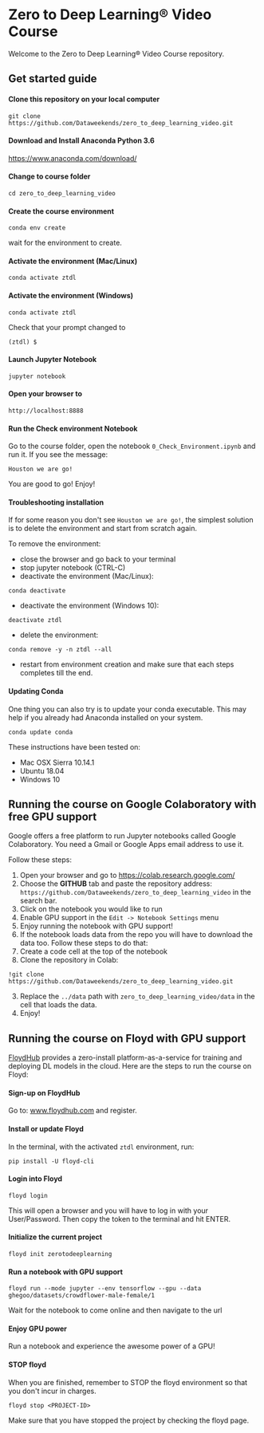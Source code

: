 # Zero to Deep Learning® Video Course

Welcome to the Zero to Deep Learning® Video Course repository.

## Get started guide

#### Clone this repository on your local computer

```
git clone https://github.com/Dataweekends/zero_to_deep_learning_video.git
```

#### Download and Install Anaconda Python 3.6

https://www.anaconda.com/download/

#### Change to course folder

```
cd zero_to_deep_learning_video
```

#### Create the course environment

```
conda env create
```

wait for the environment to create.

#### Activate the environment (Mac/Linux)
```
conda activate ztdl
```

#### Activate the environment (Windows)
```
conda activate ztdl
```

Check that your prompt changed to

```
(ztdl) $
```

#### Launch Jupyter Notebook

```
jupyter notebook
```

#### Open your browser to

```
http://localhost:8888
```

#### Run the Check environment Notebook

Go to the course folder, open the notebook `0_Check_Environment.ipynb` and run it. If you see the message:

    Houston we are go!

You are good to go! Enjoy!


#### Troubleshooting installation
If for some reason you don't see `Houston we are go!`, the simplest solution is to delete the environment and start from scratch again.

To remove the environment:

- close the browser and go back to your terminal
- stop jupyter notebook (CTRL-C)
- deactivate the environment (Mac/Linux):

```
conda deactivate
```

- deactivate the environment (Windows 10):

```
deactivate ztdl
```

- delete the environment:

```
conda remove -y -n ztdl --all
```

- restart from environment creation and make sure that each steps completes till the end.

#### Updating Conda

One thing you can also try is to update your conda executable. This may help if you already had Anaconda installed on your system.

```
conda update conda
```

These instructions have been tested on:

- Mac OSX Sierra 10.14.1
- Ubuntu 18.04
- Windows 10

## Running the course on Google Colaboratory with free GPU support

Google offers a free platform to run Jupyter notebooks called Google Colaboratory. You need a Gmail or Google Apps email address to use it.

Follow these steps:

1. Open your browser and go to https://colab.research.google.com/
2. Choose the **GITHUB** tab and paste the repository address: `https://github.com/Dataweekends/zero_to_deep_learning_video` in the search bar.
3. Click on the notebook you would like to run
4. Enable GPU support in the `Edit -> Notebook Settings` menu
5. Enjoy running the notebook with GPU support!
6. If the notebook loads data from the repo you will have to download the data too. Follow these steps to do that:
  1. Create a code cell at the top of the notebook
  2. Clone the repository in Colab:
  ```
  !git clone https://github.com/Dataweekends/zero_to_deep_learning_video.git
  ```
  3. Replace the `../data` path with `zero_to_deep_learning_video/data` in the cell that loads the data.
7. Enjoy!

## Running the course on Floyd with GPU support

[FloydHub](www.floydhub.com) provides a zero-install platform-as-a-service for training and deploying DL models in the cloud. Here are the steps to run the course on Floyd:

#### Sign-up on FloydHub

Go to: www.floydhub.com and register.

#### Install or update Floyd

In the terminal, with the activated `ztdl` environment, run:
```
pip install -U floyd-cli
```

#### Login into Floyd
```
floyd login
```
This will open a browser and you will have to log in with your User/Password. Then copy the token to the terminal and hit ENTER.

#### Initialize the current project
```
floyd init zerotodeeplearning
```

#### Run a notebook with GPU support
```
floyd run --mode jupyter --env tensorflow --gpu --data ghegoo/datasets/crowdflower-male-female/1
```
Wait for the notebook to come online and then navigate to the url

#### Enjoy GPU power
Run a notebook and experience the awesome power of a GPU!

#### STOP floyd
When you are finished, remember to STOP the floyd environment so that you don't incur in charges.
```
floyd stop <PROJECT-ID>
```
Make sure that you have stopped the project by checking the floyd page.
